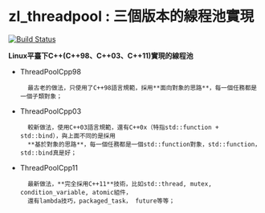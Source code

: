 # zl_threadpool : 三個版本的線程池實現

[![Build Status](https://travis-ci.org/lizhenghn123/zl_threadpool.svg?branch=master)](https://api.travis-ci.org/lizhenghn123/zl_threadpool.svg?branch=master)

**Linux平臺下C++(C++98、C++03、C++11)實現的線程池**

- ThreadPoolCpp98

        最古老的做法，只使用了C++98語言規範，採用**面向對象的思路**，每一個任務都是一個子類對象；

- ThreadPoolCpp03
 
        較新做法，使用C++03語言規範，還有C++0x（特指std::function + std::bind），與上面不同的是採用
        **基於對象的思路**，每一個任務都是一個std::function對象，std::function，std::bind真是好；

- ThreadPoolCpp11

        最新做法，**完全採用C++11**技術，比如std::thread, mutex, condition_variable, atomic組件，
        還有lambda技巧，packaged_task， future等等；
